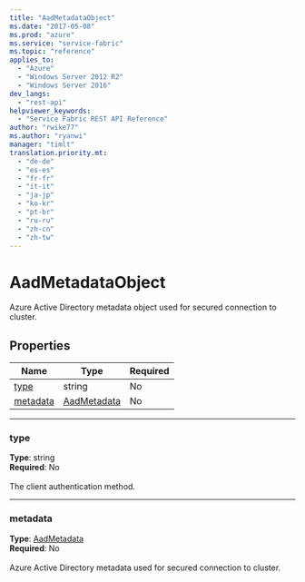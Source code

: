 ```yaml
---
title: "AadMetadataObject"
ms.date: "2017-05-08"
ms.prod: "azure"
ms.service: "service-fabric"
ms.topic: "reference"
applies_to: 
  - "Azure"
  - "Windows Server 2012 R2"
  - "Windows Server 2016"
dev_langs: 
  - "rest-api"
helpviewer_keywords: 
  - "Service Fabric REST API Reference"
author: "rwike77"
ms.author: "ryanwi"
manager: "timlt"
translation.priority.mt: 
  - "de-de"
  - "es-es"
  - "fr-fr"
  - "it-it"
  - "ja-jp"
  - "ko-kr"
  - "pt-br"
  - "ru-ru"
  - "zh-cn"
  - "zh-tw"
---
```

# AadMetadataObject

Azure Active Directory metadata object used for secured connection to cluster.

## Properties
| Name | Type | Required |
| --- | --- | --- |
| [type](#type) | string | No |
| [metadata](#metadata) | [AadMetadata](sfclient-model-aadmetadata.md) | No |

____
### type
__Type__: string <br/>
__Required__: No<br/>
<br/>
The client authentication method.

____
### metadata
__Type__: [AadMetadata](sfclient-model-aadmetadata.md) <br/>
__Required__: No<br/>
<br/>
Azure Active Directory metadata used for secured connection to cluster.
